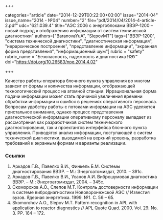 +++

categories="article"
date="2014-12-29T00:22:00+03:00"
issue="2014-04"
issue_name="2014 - №04"
number="2"
file="pdf/2014/04/2014-4-article-2.pdf"
udc="621.039.4"
title="АЭС 2006 с энергоблоками ВВЭР-1200 – новый подход к отображению информации от систем технической диагностики"
authors=["BaranovaYuA", "SlepovMT"]
tags=["ВВЭР-1200", "система технической диагностики", "диагностическая информация", "иерархическое построение", "представление информации", "экранная форма представления", "информационный шум"]
rubric = "safety"
rubric_name = "Безопасность, надежность и диагностика ЯЭУ"
doi="https://doi.org/10.26583/npe.2014.4.02"

+++

Качество работы оператора блочного пункта управления во многом зависит от формы и количества информации, отображающей технологический процесс на атомной станции. Иррациональная форма подачи информации может стать причиной увеличения времени обработки информации и ошибок в решениях оперативного персонала. Вопросам удобству работы с потоками информации на АЭС уделяется пристальное внимание, однако процесс представления диагностической информации оперативному персоналу выпадает из рассмотрения как разработчиков систем технического диагностирования, так и проектантов интерфейса блочного пункта управления. Приводятся анализ информации, поступающей с систем технической диагностики, выводимой на верхний уровень, разработка требований к экранным формам и варианты реализации.

### Ссылки

1. Аркадов Г.В., Павелко В.И., Финкель Б.М. Системы диагностирования ВВЭР. – М.: Энергоатомиздат, 2010. – 391с.
2. Аркадов Г.В., Павелко В.И., Усанов А.И. Виброшумовая диагностика ВВЭР. – М.: Энергоатомиздат, 2004. – 345с.
3. Скоморохов А.О., Слепов М.Т. Контроль достоверности информации в системе вибродиагностики Нововоронежской АЭС // Известия вузов. Ядерная энергетика. 1999. №1. С. 56 – 65.
4. Skomorohov А.О., Slepov M.T. Pattern recognition in APL with application to reactor diagnostics // APL Quote Quad. 2000. Vol. 29. No. 3. PP. 164 – 172.